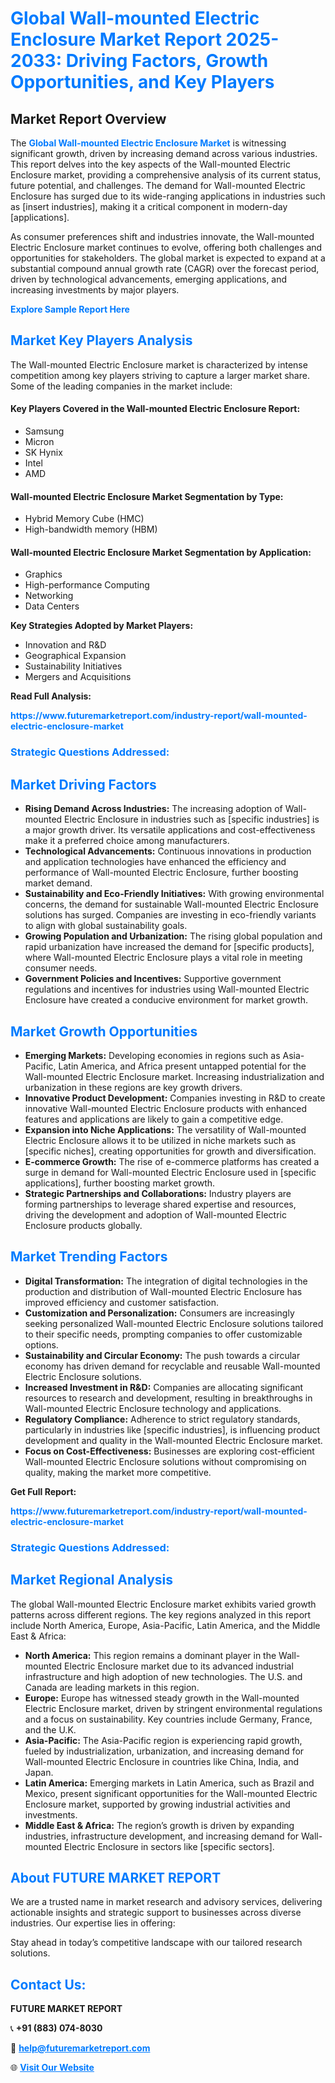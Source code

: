 <h1 style="color: #007BFF;">Global Wall-mounted Electric Enclosure Market Report 2025-2033: Driving Factors, Growth Opportunities, and Key Players</h1>

<section id="overview">
<h2>Market Report Overview</h2>
<p>The <a href="https://www.futuremarketreport.com/industry-report/wall-mounted-electric-enclosure-market" style="color: #007BFF; text-decoration: none;"><strong>Global Wall-mounted Electric Enclosure Market</strong></a> is witnessing significant growth, driven by increasing demand across various industries. This report delves into the key aspects of the Wall-mounted Electric Enclosure market, providing a comprehensive analysis of its current status, future potential, and challenges. The demand for Wall-mounted Electric Enclosure has surged due to its wide-ranging applications in industries such as [insert industries], making it a critical component in modern-day [applications].</p>
<p>As consumer preferences shift and industries innovate, the Wall-mounted Electric Enclosure market continues to evolve, offering both challenges and opportunities for stakeholders. The global market is expected to expand at a substantial compound annual growth rate (CAGR) over the forecast period, driven by technological advancements, emerging applications, and increasing investments by major players.</p>
</section>

<section id="overview">
<p><a href="https://www.futuremarketreport.com/request-sample/reportId=33320" style="color: #007BFF; text-decoration: none;"><strong>Explore Sample Report Here</strong></a></p>
</section>

<section id="key-players">
<h2 style="color: #007BFF;">Market Key Players Analysis</h2>
<p>The Wall-mounted Electric Enclosure market is characterized by intense competition among key players striving to capture a larger market share. Some of the leading companies in the market include:</p>
<h4>Key Players Covered in the Wall-mounted Electric Enclosure Report:</h4>
<ul><li>Samsung</li><li>Micron</li><li>SK Hynix</li><li>Intel</li><li>AMD</li></ul>
<h4>Wall-mounted Electric Enclosure Market Segmentation by Type:</h4>
<ul><li>Hybrid Memory Cube (HMC)</li><li>High-bandwidth memory (HBM)</li></ul>

<h4>Wall-mounted Electric Enclosure Market Segmentation by Application:</h4>
<ul><li>Graphics</li><li>High-performance Computing</li><li>Networking</li><li>Data Centers</li></ul>
<p><strong>Key Strategies Adopted by Market Players:</strong></p>
<ul>
<li>Innovation and R&D</li>
<li>Geographical Expansion</li>
<li>Sustainability Initiatives</li>
<li>Mergers and Acquisitions</li>
</ul>
</section>

<section>
<p><strong>Read Full Analysis: </strong></p><a href="https://www.futuremarketreport.com/industry-report/wall-mounted-electric-enclosure-market" style="color: #007BFF; text-decoration: none;"><strong>https://www.futuremarketreport.com/industry-report/wall-mounted-electric-enclosure-market</strong></a>
<h3 style="color: #007BFF;">Strategic Questions Addressed:</h3>
</section>

<section id="driving-factors">
<h2 style="color: #007BFF;">Market Driving Factors</h2>
<ul>
<li><strong>Rising Demand Across Industries:</strong> The increasing adoption of Wall-mounted Electric Enclosure in industries such as [specific industries] is a major growth driver. Its versatile applications and cost-effectiveness make it a preferred choice among manufacturers.</li>
<li><strong>Technological Advancements:</strong> Continuous innovations in production and application technologies have enhanced the efficiency and performance of Wall-mounted Electric Enclosure, further boosting market demand.</li>
<li><strong>Sustainability and Eco-Friendly Initiatives:</strong> With growing environmental concerns, the demand for sustainable Wall-mounted Electric Enclosure solutions has surged. Companies are investing in eco-friendly variants to align with global sustainability goals.</li>
<li><strong>Growing Population and Urbanization:</strong> The rising global population and rapid urbanization have increased the demand for [specific products], where Wall-mounted Electric Enclosure plays a vital role in meeting consumer needs.</li>
<li><strong>Government Policies and Incentives:</strong> Supportive government regulations and incentives for industries using Wall-mounted Electric Enclosure have created a conducive environment for market growth.</li>
</ul>
</section>

<section id="growth-opportunities">
<h2 style="color: #007BFF;">Market Growth Opportunities</h2>
<ul>
<li><strong>Emerging Markets:</strong> Developing economies in regions such as Asia-Pacific, Latin America, and Africa present untapped potential for the Wall-mounted Electric Enclosure market. Increasing industrialization and urbanization in these regions are key growth drivers.</li>
<li><strong>Innovative Product Development:</strong> Companies investing in R&D to create innovative Wall-mounted Electric Enclosure products with enhanced features and applications are likely to gain a competitive edge.</li>
<li><strong>Expansion into Niche Applications:</strong> The versatility of Wall-mounted Electric Enclosure allows it to be utilized in niche markets such as [specific niches], creating opportunities for growth and diversification.</li>
<li><strong>E-commerce Growth:</strong> The rise of e-commerce platforms has created a surge in demand for Wall-mounted Electric Enclosure used in [specific applications], further boosting market growth.</li>
<li><strong>Strategic Partnerships and Collaborations:</strong> Industry players are forming partnerships to leverage shared expertise and resources, driving the development and adoption of Wall-mounted Electric Enclosure products globally.</li>
</ul>
</section>

<section id="trending-factors">
<h2 style="color: #007BFF;">Market Trending Factors</h2>
<ul>
<li><strong>Digital Transformation:</strong> The integration of digital technologies in the production and distribution of Wall-mounted Electric Enclosure has improved efficiency and customer satisfaction.</li>
<li><strong>Customization and Personalization:</strong> Consumers are increasingly seeking personalized Wall-mounted Electric Enclosure solutions tailored to their specific needs, prompting companies to offer customizable options.</li>
<li><strong>Sustainability and Circular Economy:</strong> The push towards a circular economy has driven demand for recyclable and reusable Wall-mounted Electric Enclosure solutions.</li>
<li><strong>Increased Investment in R&D:</strong> Companies are allocating significant resources to research and development, resulting in breakthroughs in Wall-mounted Electric Enclosure technology and applications.</li>
<li><strong>Regulatory Compliance:</strong> Adherence to strict regulatory standards, particularly in industries like [specific industries], is influencing product development and quality in the Wall-mounted Electric Enclosure market.</li>
<li><strong>Focus on Cost-Effectiveness:</strong> Businesses are exploring cost-efficient Wall-mounted Electric Enclosure solutions without compromising on quality, making the market more competitive.</li>
</ul>
</section>

<section>
<p><strong>Get Full Report: </strong></p><a href="https://www.futuremarketreport.com/industry-report/wall-mounted-electric-enclosure-market" style="color: #007BFF; text-decoration: none;"><strong>https://www.futuremarketreport.com/industry-report/wall-mounted-electric-enclosure-market</strong></a>
<h3 style="color: #007BFF;">Strategic Questions Addressed:</h3>
</section>


<section id="regional-analysis">
<h2 style="color: #007BFF;">Market Regional Analysis</h2>
<p>The global Wall-mounted Electric Enclosure market exhibits varied growth patterns across different regions. The key regions analyzed in this report include North America, Europe, Asia-Pacific, Latin America, and the Middle East & Africa:</p>
<ul>
<li><strong>North America:</strong> This region remains a dominant player in the Wall-mounted Electric Enclosure market due to its advanced industrial infrastructure and high adoption of new technologies. The U.S. and Canada are leading markets in this region.</li>
<li><strong>Europe:</strong> Europe has witnessed steady growth in the Wall-mounted Electric Enclosure market, driven by stringent environmental regulations and a focus on sustainability. Key countries include Germany, France, and the U.K.</li>
<li><strong>Asia-Pacific:</strong> The Asia-Pacific region is experiencing rapid growth, fueled by industrialization, urbanization, and increasing demand for Wall-mounted Electric Enclosure in countries like China, India, and Japan.</li>
<li><strong>Latin America:</strong> Emerging markets in Latin America, such as Brazil and Mexico, present significant opportunities for the Wall-mounted Electric Enclosure market, supported by growing industrial activities and investments.</li>
<li><strong>Middle East & Africa:</strong> The region’s growth is driven by expanding industries, infrastructure development, and increasing demand for Wall-mounted Electric Enclosure in sectors like [specific sectors].</li>
</ul>
</section>

<footer>
<h2 style="color: #007BFF;">About FUTURE MARKET REPORT</h2>
<p>We are a trusted name in market research and advisory services, delivering actionable insights and strategic support to businesses across diverse industries. Our expertise lies in offering:</p>

<p>Stay ahead in today’s competitive landscape with our tailored research solutions.</p>

<h2 style="color: #007BFF;">Contact Us:</h2>
<p><strong>FUTURE MARKET REPORT</strong></p>
<p>📞 <strong>+91 (883) 074-8030</strong></p>
<p>📧 <strong><a href="mailto:help@futuremarketreport.com" style="color: #007BFF;">help@futuremarketreport.com</a></strong></p>
<p>🌐 <strong><a href="https://www.futuremarketreport.com/" style="color: #007BFF;">Visit Our Website</a></strong></p>
</footer>